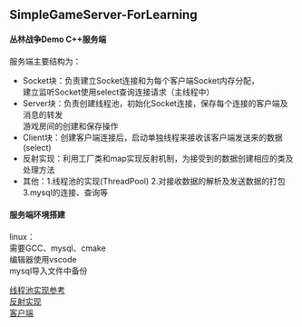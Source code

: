 ## SimpleGameServer-ForLearning
#### 丛林战争Demo C++服务端
服务端主要结构为：  
* Socket块：负责建立Socket连接和为每个客户端Socket内存分配，  
建立监听Socket使用select查询连接请求（主线程中） 
* Server块：负责创建线程池，初始化Socket连接，保存每个连接的客户端及消息的转发  
游戏房间的创建和保存操作  
* Client块：创建客户端连接后，启动单独线程来接收该客户端发送来的数据(select)  
* 反射实现：利用工厂类和map实现反射机制，为接受到的数据创建相应的类及处理方法  
* 其他：1.线程池的实现(ThreadPool) 2.对接收数据的解析及发送数据的打包 3.mysql的连接、查询等  
  
  
#### 服务端环境搭建
linux：  
需要GCC、mysql、cmake  
编辑器使用vscode  
mysql导入文件中备份
  
[线程池实现参考](https://github.com/mtrebi/thread-pool)  
[反射实现](https://www.cnblogs.com/qiuhongli/p/9019062.html)  
[客户端](https://github.com/Aetulier/BattleGameDemo)
